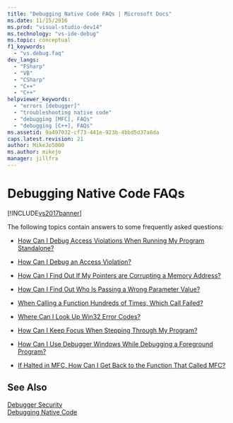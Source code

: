```yaml
---
title: "Debugging Native Code FAQs | Microsoft Docs"
ms.date: 11/15/2016
ms.prod: "visual-studio-dev14"
ms.technology: "vs-ide-debug"
ms.topic: conceptual
f1_keywords: 
  - "vs.debug.faq"
dev_langs: 
  - "FSharp"
  - "VB"
  - "CSharp"
  - "C++"
  - "C++"
helpviewer_keywords: 
  - "errors [debugger]"
  - "troubleshooting native code"
  - "debugging [MFC], FAQs"
  - "debugging [C++], FAQs"
ms.assetid: 9a497032-cf73-441e-923b-4bbd5d37a6da
caps.latest.revision: 21
author: MikeJo5000
ms.author: mikejo
manager: jillfra
---
```

# Debugging Native Code FAQs
[!INCLUDE[vs2017banner](../includes/vs2017banner.md)]

The following topics contain answers to some frequently asked questions:  
  
- [How Can I Debug Access Violations When Running My Program Standalone?](../debugger/how-can-i-debug-access-violations-when-running-my-program-outside-the-debugger-q.md)  
  
- [How Can I Debug an Access Violation?](../debugger/how-can-i-debug-an-access-violation-q.md)  
  
- [How Can I Find Out If My Pointers are Corrupting a Memory Address?](../debugger/how-can-i-find-out-if-my-pointers-corrupt-a-memory-address-q.md)  
  
- [How Can I Find Out Who Is Passing a Wrong Parameter Value?](../debugger/how-can-i-find-out-who-is-passing-a-wrong-parameter-value-q.md)  
  
- [When Calling a Function Hundreds of Times, Which Call Failed?](../debugger/when-calling-a-function-hundreds-of-times-how-do-i-know-which-call-failed-q.md)  
  
- [Where Can I Look Up Win32 Error Codes?](../debugger/where-can-i-look-up-win32-error-codes-q.md)  
  
- [How Can I Keep Focus When Stepping Through My Program?](../debugger/how-can-i-keep-focus-when-stepping-through-my-program-q.md)  
  
- [How Can I Use Debugger Windows While Debugging a Foreground Program?](../debugger/how-can-i-use-debugger-windows-while-debugging-a-foreground-program-q.md)  
  
- [If Halted in MFC, How Can I Get Back to the Function That Called MFC?](../debugger/how-to-get-back-to-the-function-that-called-mfc-if-halted.md)  
  
## See Also  
 [Debugger Security](../debugger/debugger-security.md)   
 [Debugging Native Code](../debugger/debugging-native-code.md)
